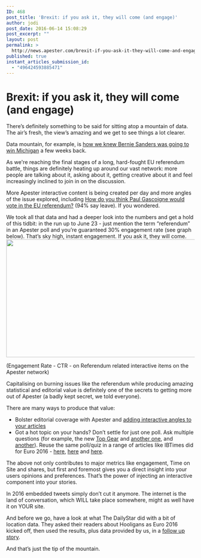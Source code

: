 ```yaml
---
ID: 468
post_title: 'Brexit: if you ask it, they will come (and engage)'
author: jodi
post_date: 2016-06-14 15:08:29
post_excerpt: ""
layout: post
permalink: >
  http://news.apester.com/brexit-if-you-ask-it-they-will-come-and-engage/
published: true
instant_articles_submission_id:
  - "496424593885471"
---
```

<h1><strong>Brexit: if you ask it, they will come (and engage)</strong></h1>
There’s definitely something to be said for sitting atop a mountain of data. The air’s fresh, the view’s amazing and we get to see things a lot clearer.

Data mountain, for example, is <a href="http://news.apester.com/aol-apester-poll-won-super-tuesday-2-predicted-michigan-upset-2/" target="_blank">how we knew Bernie Sanders was going to win Michigan</a> a few weeks back.

As we're reaching the final stages of a long, hard-fought EU referendum battle, things are definitely heating up around our vast network: more people are talking about it, asking about it, getting creative about it and feel increasingly inclined to join in on the discussion.

More Apester interactive content is being created per day and more angles of the issue explored, including <a href="http://www.express.co.uk/news/uk/679067/england-fans-euro-2016-anti-eu-songs-brexit" target="_blank">How do you think Paul Gascoigne would vote in the EU referendum?</a> (94% say leave). If you wondered.

We took all that data and had a deeper look into the numbers and get a hold of this tidbit: in the run up to June 23 - just mention the term “referendum” in an Apester poll and you’re guaranteed 30% engagement rate (see graph below). That’s sky high, instant engagement.
If you ask it, they will come.<img class="alignnone wp-image-472 size-full" src="http://news.apester.com/wp-content/uploads/sites/2/2016/06/image.png" alt="" width="910" height="315" />

(Engagement Rate - CTR - on Referendum related interactive items on the Apester network)

Capitalising on burning issues like the referendum while producing amazing statistical and editorial value is definitely one of the secrets to getting more out of Apester (a badly kept secret, we told everyone).

There are many ways to produce that value:
<ul>
	<li>Bolster editorial coverage with Apester and <a href="http://www.dailystar.co.uk/showbiz-tv/hot-tv/519985/Matt-LeBlanc-in-talks-to-sign-on-for-second-series-of-Top-Gear" target="_blank">adding interactive angles to your articles</a></li>
	<li>Got a hot topic on your hands? Don’t settle for just one poll. Ask multiple questions (for example, the new <a href="http://www.express.co.uk/showbiz/tv-radio/679462/Chris-Evans-returning-second-series-Top-Gear-backlash-Matt-LeBlanc" target="_blank">Top Gear</a> and <a href="http://www.telegraph.co.uk/tv/2016/06/12/top-gear-episode-3-matt-leblancs-cenotaph-stunt-and-chris-evans/" target="_blank">another one</a>, and <a href="http://www.independent.co.uk/arts-entertainment/tv/news/top-gear-fans-call-for-jenson-button-to-replace-shouty-chris-evans-as-host-a7067031.html" target="_blank">another</a>).
Reuse the same poll/quiz in a range of articles like IBTimes did for Euro 2016 - <a href="http://www.ibtimes.co.uk/poland-euro-2016-team-profile-robert-lewandowski-pivotal-hopes-maiden-knock-out-appearance-1561740" target="_blank">here</a>, <a href="http://www.ibtimes.co.uk/euro-2016-player-watch-marko-arnautovic-revitalised-stoke-forward-can-inspire-austria-after-1563526" target="_blank">here</a> and <a href="http://www.ibtimes.co.uk/england-euro-2016-team-profile-wayne-rooney-role-casts-shadow-over-three-lions-ambitions-1563574" target="_blank">here</a>.</li>
</ul>
The above not only contributes to major metrics like engagement, Time on Site and shares, but first and foremost gives you a direct insight into your users opinions and preferences. That’s the power of injecting an interactive component into your stories.

In 2016 embedded tweets simply don’t cut it anymore. The internet is the land of conversation, which WILL take place somewhere, might as well have it on YOUR site.

And before we go, have a look at what The DailyStar did with a bit of location data. They asked their readers about Hooligans as Euro 2016 kicked off, then used the results, plus data provided by us, in a <a href="http://www.dailystar.co.uk/news/latest-news/521368/Euro-2016-tournament-hardest-hooligan-league-revealed-Daily-Star-Online-reader-poll" target="_blank">follow up story</a>.

And that’s just the tip of the mountain.